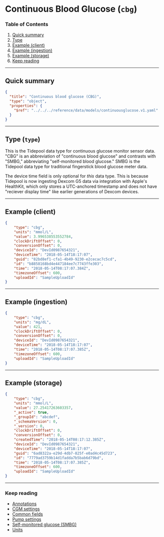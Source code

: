 # Continuous Blood Glucose (`cbg`)

### Table of Contents

1. [Quick summary](#quick-summary)
2. [Type](#type-type)
3. [Example (client)](#example-client)
4. [Example (ingestion)](#example-ingestion)
5. [Example (storage)](#example-storage)
6. [Keep reading](#keep-reading)

---

## Quick summary

```json json_schema
{
  "title": "Continuous blood glucose (CBG)",
  "type": "object",
  "properties": {
    "$ref": "../../../reference/data/models/continuousglucose.v1.yaml"
  }
}
```

---

## Type (`type`)

This is the Tidepool data type for continuous glucose monitor sensor data. "CBG" is an abbreviation of "continuous blood glucose" and contrasts with "SMBG," abbreviating "self-monitored blood glucose." SMBG is the Tidepool data type for traditional fingerstick blood glucose meter data.

The device time field is only optional for *this* data type. This is because Tidepool is now ingesting Dexcom G5 data via integration with Apple's HealthKit, which only stores a UTC-anchored timestamp and does not have "reciever display time" like earlier generations of Dexcom devices.

---

## Example (client)

```json
{
    "type": "cbg",
    "units": "mmol/L",
    "value": 3.996538553552784,
    "clockDriftOffset": 0,
    "conversionOffset": 0,
    "deviceId": "DevId0987654321",
    "deviceTime": "2018-05-14T18:17:07",
    "guid": "82bd8ef1-cfa1-4b49-9230-e2cecac7c5cd",
    "id": "b8858168bd4e447184ee7c7743ffe303",
    "time": "2018-05-14T08:17:07.384Z",
    "timezoneOffset": 600,
    "uploadId": "SampleUploadId"
}
```

---

## Example (ingestion)

```json
{
    "type": "cbg",
    "units": "mg/dL",
    "value": 421,
    "clockDriftOffset": 0,
    "conversionOffset": 0,
    "deviceId": "DevId0987654321",
    "deviceTime": "2018-05-14T18:17:07",
    "time": "2018-05-14T08:17:07.385Z",
    "timezoneOffset": 600,
    "uploadId": "SampleUploadId"
}
```

---

## Example (storage)

```json
{
    "type": "cbg",
    "units": "mmol/L",
    "value": 27.25417263603357,
    "_active": true,
    "_groupId": "abcdef",
    "_schemaVersion": 0,
    "_version": 0,
    "clockDriftOffset": 0,
    "conversionOffset": 0,
    "createdTime": "2018-05-14T08:17:12.385Z",
    "deviceId": "DevId0987654321",
    "deviceTime": "2018-05-14T18:17:07",
    "guid": "6ad8322a-e29d-4db7-825f-e0ad4c45d723",
    "id": "7779ad3759b14d1fadda7b5bab6d79bd",
    "time": "2018-05-14T08:17:07.385Z",
    "timezoneOffset": 600,
    "uploadId": "SampleUploadId"
}
```

---

### Keep reading

* [Annotations](./device-data/annotations.md)
* [CGM settings](./device-data/data-types/cgm-settings.md)
* [Common fields](./device-data/common-fields.md)
* [Pump settings](./device-data/data-types/pump-settings.md)
* [Self-monitored glucose (SMBG)](./device-data/data-types/pump-settings/smbg.md)
* [Units](./device-data/units.md)
